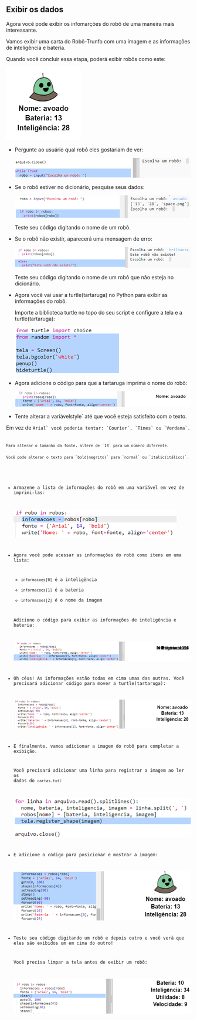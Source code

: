 ## Exibir os dados

Agora você pode exibir os infomarções do robô de uma maneira mais interessante.

Vamos exibir uma carta do Robô-Trunfo com uma imagem e as informações de inteligência e bateria.

Quando você concluir essa etapa, poderá exibir robôs como este:

![screenshot](images/robotrumps-example.png)

+ Pergunte ao usuário qual robô eles gostariam de ver:
    
    ![screenshot](images/robotrumps-choose.png)

+ Se o robô estiver no dicionário, pesquise seus dados:
    
    ![screenshot](images/robotrumps-if.png)
    
    Teste seu código digitando o nome de um robô.

+ Se o robô não existir, aparecerá uma mensagem de erro:
    
    ![screenshot](images/robotrumps-else.png)
    
    Teste seu código digitando o nome de um robô que não esteja no dicionário.

+ Agora você vai usar a turtle(tartaruga) no Python para exibir as informações do robô.
    
    Importe a biblioteca turtle no topo do seu script e configure a tela e a turtle(tartaruga):
    
    ![screenshot](images/robotrumps-turtle.png)

+ Agora adicione o código para que a tartaruga imprima o nome do robô:
    
    ![screenshot](images/robotrumps-name.png)

+ Tente alterar a variável</code>style` até que você esteja satisfeito com o texto.</p>

<p>Em vez de <code>Arial` você poderia tentar: `Courier`, `Times` ou `Verdana`.
    
    Para alterar o tamanho da fonte, altere de `14` para um número diferente.
    
    Você pode alterar o texto para `bold(negrito)` para `normal` ou `italic(itálico)`.

+ Armazene a lista de informações do robô em uma variável em vez de imprimi-las:
    
    ![screenshot](images/robotrumps-stats.png)

+ Agora você pode acessar as informações do robô como itens em uma lista:
    
    + `informacoes[0]` é a inteligência
    + `informacoes[1]` é a bateria
    + `informacoes[2]` é o nome da imagem
    
    Adicione o código para exibir as informações de inteligência e bateria:
    
    ![screenshot](images/robotrumps-stats-2.png)

+ Oh céus! As informações estão todas em cima umas das outras. Você precisará adicionar código para mover a turtle(tartaruga):
    
    ![screenshot](images/robotrumps-stats-3.png)

+ E finalmente, vamos adicionar a imagem do robô para completar a exibição.
    
    Você precisará adicionar uma linha para registrar a imagem ao ler os dados do `cartas.txt`:
    
    ![screenshot](images/robotrumps-register.png)

+ E adicione o código para posicionar e mostrar a imagem:
    
    ![screenshot](images/robotrumps-image.png)

+ Teste seu código digitando um robô e depois outro e você verá que eles são exibidos um em cima do outro!
    
    Você precisa limpar a tela antes de exibir um robô:
    
    ![screenshot](images/robotrumps-clear.png)